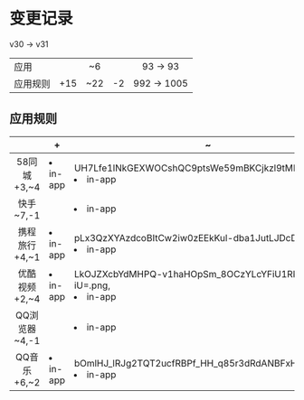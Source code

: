 # 变更记录

v30 -> v31

||||||
|-|:-:|:-:|:-:|:-:|
|应用||~6||93 -> 93|
|应用规则|+15|~22|-2|992 -> 1005|

## 应用规则

||+|~|-|
|:-:|-|-|-|
|58同城<br>+3,~4|<li>in-app|UH7Lfe1lNkGEXWOCshQC9ptsWe59mBKCjkzl9tMKv8k=.png,<li>in-app|uus6eJAbuQR_xUB2ojQvVSGyOGg_1_N9PQ0qn4vD7O4=.png,<li>in-app|VV6WUYEaOQD8htMr-XkjjiCYiihLPq-Wmr35ieW40Pk=.png|<li>in-app|QPBpTwXUKPyKy4hApzpivyNqFrgXhcJ7rGVxlzUBLP8=.png,<li>system|Sh9NwpsmhHhNVtic91Rz5qA7dp0N8qcFRD-ZLkYRESI=.png,<li>in-app|tBpNMonvYilxVKYH665IuMEH6ba23Bfz3B-Yj6f0g0M=.png,<li>in-app|txmsi29ji4kx84Hb9hSA8z_7qQAvNNa6Nol2olOJoOM=.png||
|快手<br>~7,-1||<li>in-app|8JWt_CvqCSmosFRxhN5iziCG7U_WfEkt1QVtZP4wlbM=.png,<li>in-app|97jqvN2Y3TsTPc_4ehcjmgSFMv-aFV8ThsifRIYqgJ8=.png,<li>in-app|9SdknJ5AF0sJlEgxHDWssINmKCp6YbU_-AvrCk0qsTE=.png,<li>in-app|bYby4EIx-7xvfLbejeKiOo7xk495wUjn7N3xyW1owpQ=.png,<li>in-app|iLduKjuthJeTpOHGwZCGxEVARPYJGf78iw6SY4auGtI=.png,<li>in-app|vz9RJGaG7lH8kcBsmaPsMEK0Lf35IT4toFpT7he6NmY=.png,<li>in-app|wCo92KxIg9OiF-eoUjJCeqQLNAhOh5XC_6HDItW7hss=.png|<li>in-app|wCo92KxIg9OiF-eoUjJCeqQLNAhOh5XC_6HDItW7hss=.png|
|携程旅行<br>+4,~1|<li>in-app|pLx3QzXYAzdcoBItCw2iw0zEEkKul-dba1JutLJDcDw=.png,<li>in-app|QhAYcH5cye_1XwtoI8YrLiqqE74t4M9KTr8Ct-KrSWs=.png,<li>in-app|t7D2rZzqLekhKnfE4xCMMBvZXi09do6fZeIyPMgPgQ8=.png,<li>in-app|VadhVz0Ulp-fxO6hRj-0hCm4jk66ExJVXUAxIHwRbM0=.png|<li>in-app|Fo1q8p08VrP4s8Dw6LhA_gqV_heZWj25HMfcqXQTxfk=.png||
|优酷视频<br>+2,~4|<li>in-app|LkOJZXcbYdMHPQ-v1haHOpSm_8OCzYLcYFiU1Rk_-iU=.png,<li>in-app|wq7a_wuoCe9ntdPSeMqTi7n2gu8CxSEhKk-WPtN_070=.png|<li>in-app|440p2VFC0SuMLaTXAWsb-wMnHPmA2chP0C0dcP1WHQs=.png,<li>in-app|7ZwgYCFd7Z9z7pICSaaRRMrx_YajptVybwoKkwfrkO8=.png,<li>in-app|bKM0-LhT2-lABgyCe8lbsSMmelJH3_HGqWPMS81i74I=.png,<li>in-app|JcziNs4IVV9OoXNC2c85TRJmbRcWjtG-YQ47VXDFbFs=.png||
|QQ浏览器<br>~4,-1||<li>in-app|Fby3livYBCksikj9GEOSlCx8J2axWqfNK1MrVNOB0oY=.png,<li>in-app|rKRMh_OA33kD8X4TjO4uv0HqDAbaeEi1ou68wdhtmSd.png,<li>in-app|uc6Hj7bveUuMNjrGBD4BzfcuuFa4K4y-FX9VyPwoOAA=.png,<li>in-app|ZNmJMo9eMqyN8hZ9W9QnSVlwB8G23DEVzUEQEbsjur4=.png|<li>in-app|ZNmJMo9eMqyN8hZ9W9QnSVlwB8G23DEVzUEQEbsjur4=.png|
|QQ音乐<br>+6,~2|<li>in-app|bOmlHJ_lRJg2TQT2ucfRBPf_HH_q85r3dRdANBFxHpc=.png,<li>in-app|EfhElXeGIwU_dFJcdb6wFz4yNbG-Qv3u8Hyod70WBHA=.png,<li>in-app|OR0dD8P10M_PYhTz6sw_Wv0yLOlCImmvWcfExZ09Lk0=.png,<li>in-app|RxYBckyNL6opZvYZZ9Ky7Ih0xU77xxLAnlsjAgUYM9s=.png,<li>in-app|Sh9NwpsmhHhNVtic91Rz5qA7dp0N8qcFRD-ZLkYRESI=.png,<li>in-app|xg5LEz1XdkN72qto8Hs2Ja0lJRBcWBuQsa84DOz4aoY=.png|<li>in-app|76r7o1gXPKsRCuqDMp0nk-xPIPLXOH8sZPPCav-eCbg=.png,<li>system|7t_SptYPI9-2d1YiG7SSnsSpSvj_tCQ0FEfRdV8ibn4=.png||

